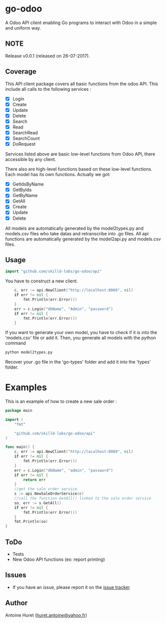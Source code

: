 # go-odoo

A Odoo API client enabling Go programs to interact with Odoo in a simple and uniform way.

## NOTE

Release v0.0.1 (released on 26-07-2017).

## Coverage

This API client package covers all basic functions from the odoo API.
This include all calls to the following services :

- [x] Login
- [x] Create
- [x] Update
- [x] Delete
- [x] Search
- [x] Read
- [x] SearchRead
- [x] SearchCount
- [x] DoRequest

Services listed above are basic low-level functions from Odoo API, there accessible by any client.

There also are high-level functions based on these low-level functions. Each model has its own functions.
Actually we got:

- [x] GetIdsByName
- [x] GetByIds
- [x] GetByName
- [x] GetAll
- [x] Create
- [x] Update
- [x] Delete

All models are automatically generated by the model2types.py and models.csv files who take datas and retranscribe into .go files.
All api functions are automatically generated by the model2api.py and models.csv files.

## Usage

```go
import "github.com/skilld-labs/go-odoo/api"
```

You have to construct a new client.

```go
	c, err := api.NewClient("http://localhost:8069", nil)
	if err != nil {
		fmt.Println(err.Error())
	}
	err = c.Login("dbName", "Admin", "password")
	if err != nil {
		fmt.Println(err.Error())
	}
```

If you want to generate your own model, you have to check if it is into the 'models.csv' file or add it.
Then, you generate all models with the python command
```python
python model2types.py
```
Recover your .go file in the 'go-types' folder and add it into the 'types' folder.

# Examples

This is an example of how to create a new sale order :

```go
package main

import (
	"fmt"

	"github.com/skilld-labs/go-odoo/api"
)

func main() {
	c, err := api.NewClient("http://localhost:8069", nil)
	if err != nil {
		fmt.Println(err.Error())
	}
	err = c.Login("dbName", "admin", "password")
	if err != nil {
		return err
	}
	//get the sale order service
	s := api.NewSaleOrderService(c)
	//call the function GetAll() linked to the sale order service
	so, err := s.GetAll()
	if err != nil {
		fmt.Println(err.Error())
	}
	fmt.Println(so)
}
```

## ToDo

- Tests
- New Odoo API functions (ex: report printing)

## Issues

- If you have an issue, please report it on the [issue tracker](https://github.com/skilld-labs/go-odoo/issues)

## Author

Antoine Huret (<huret.antoine@yahoo.fr>)
